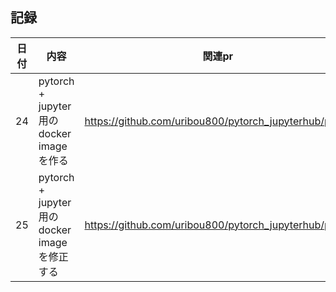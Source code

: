 ## 記録
|日付|内容|関連pr|
|---|---|---|
|24| pytorch + jupyter 用のdocker imageを作る | https://github.com/uribou800/pytorch_jupyterhub/pull/1
|25| pytorch + jupyter 用のdocker imageを修正する | https://github.com/uribou800/pytorch_jupyterhub/pull/2